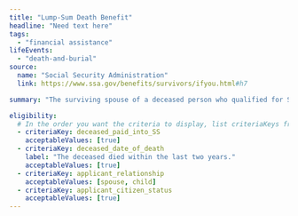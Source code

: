 ```yaml
---
title: "Lump-Sum Death Benefit"
headline: "Need text here"
tags:
  - "financial assistance"
lifeEvents:
  - "death-and-burial"
source:
  name: "Social Security Administration"
  link: https://www.ssa.gov/benefits/survivors/ifyou.html#h7

summary: "The surviving spouse of a deceased person who qualified for Social Security benefits may be eligible for a $255 financial assistance."

eligibility:
  # In the order you want the criteria to display, list criteriaKeys from the csv here, each followed by a comma-separated list of which values indicate eligibility for that criteria. Wrap individual values in quotes if they have inner commas.
  - criteriaKey: deceased_paid_into_SS
    acceptableValues: [true]
  - criteriaKey: deceased_date_of_death
    label: "The deceased died within the last two years."
    acceptableValues: [true]
  - criteriaKey: applicant_relationship
    acceptableValues: [spouse, child]
  - criteriaKey: applicant_citizen_status
    acceptableValues: [true]
---
```

